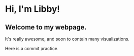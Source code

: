 # Hi, I'm Libby!
## Welcome to my webpage.
It's really awesome, and soon to contain many visualizations.

Here is a commit practice.
